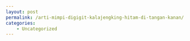 ```yaml
---
layout: post
permalink: /arti-mimpi-digigit-kalajengking-hitam-di-tangan-kanan/
categories:
    - Uncategorized
---
```


